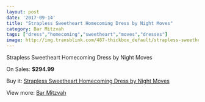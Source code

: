 ```yaml
---
layout: post
date: '2017-09-14'
title: "Strapless Sweetheart Homecoming Dress by Night Moves"
category: Bar Mitzvah
tags: ["dress","homecoming","sweetheart","moves","dresses"]
image: http://img.transblink.com/487-thickbox_default/strapless-sweetheart-homecoming-dress-by-night-moves.jpg
---
```

Strapless Sweetheart Homecoming Dress by Night Moves

On Sales: **$294.99**
<a href="https://www.transblink.com/en/bar-mitzvah/130-strapless-sweetheart-homecoming-dress-by-night-moves.html"><amp-img layout="responsive" width="600" height="600" src="//img.transblink.com/487-thickbox_default/strapless-sweetheart-homecoming-dress-by-night-moves.jpg" alt="Strapless Sweetheart Homecoming Dress by Night Moves 0" /></a>
<a href="https://www.transblink.com/en/bar-mitzvah/130-strapless-sweetheart-homecoming-dress-by-night-moves.html"><amp-img layout="responsive" width="600" height="600" src="//img.transblink.com/489-thickbox_default/strapless-sweetheart-homecoming-dress-by-night-moves.jpg" alt="Strapless Sweetheart Homecoming Dress by Night Moves 1" /></a>
<a href="https://www.transblink.com/en/bar-mitzvah/130-strapless-sweetheart-homecoming-dress-by-night-moves.html"><amp-img layout="responsive" width="600" height="600" src="//img.transblink.com/488-thickbox_default/strapless-sweetheart-homecoming-dress-by-night-moves.jpg" alt="Strapless Sweetheart Homecoming Dress by Night Moves 2" /></a>

Buy it: [Strapless Sweetheart Homecoming Dress by Night Moves](https://www.transblink.com/en/bar-mitzvah/130-strapless-sweetheart-homecoming-dress-by-night-moves.html "Strapless Sweetheart Homecoming Dress by Night Moves")

View more: [Bar Mitzvah](https://www.transblink.com/en/2-bar-mitzvah "Bar Mitzvah")